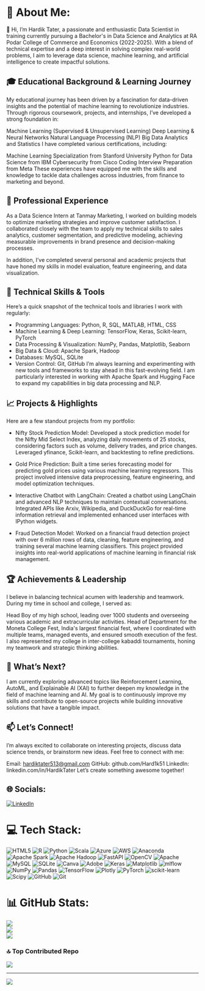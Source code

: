 # 💫 About Me:
👋 Hi, I’m Hardik Tater, a passionate and enthusiastic Data Scientist in training currently pursuing a Bachelor's in Data Science and Analytics at RA Podar College of Commerce and Economics (2022-2025). With a blend of technical expertise and a deep interest in solving complex real-world problems, I aim to leverage data science, machine learning, and artificial intelligence to create impactful solutions.

## 🎓 Educational Background & Learning Journey
My educational journey has been driven by a fascination for data-driven insights and the potential of machine learning to revolutionize industries. Through rigorous coursework, projects, and internships, I’ve developed a strong foundation in:

Machine Learning (Supervised & Unsupervised Learning)
Deep Learning & Neural Networks
Natural Language Processing (NLP)
Big Data Analytics and Statistics
I have completed various certifications, including:

Machine Learning Specialization from Stanford University
Python for Data Science from IBM
Cybersecurity from Cisco
Coding Interview Preparation from Meta
These experiences have equipped me with the skills and knowledge to tackle data challenges across industries, from finance to marketing and beyond.

## 💼 Professional Experience
As a Data Science Intern at Tanmay Marketing, I worked on building models to optimize marketing strategies and improve customer satisfaction. I collaborated closely with the team to apply my technical skills to sales analytics, customer segmentation, and predictive modeling, achieving measurable improvements in brand presence and decision-making processes.

In addition, I’ve completed several personal and academic projects that have honed my skills in model evaluation, feature engineering, and data visualization.

## 🔧 Technical Skills & Tools
Here’s a quick snapshot of the technical tools and libraries I work with regularly:

- Programming Languages: Python, R, SQL, MATLAB, HTML, CSS
- Machine Learning & Deep Learning: TensorFlow, Keras, Scikit-learn, PyTorch
- Data Processing & Visualization: NumPy, Pandas, Matplotlib, Seaborn
- Big Data & Cloud: Apache Spark, Hadoop
- Databases: MySQL, SQLite
- Version Control: Git, GitHub
I’m always learning and experimenting with new tools and frameworks to stay ahead in this fast-evolving field. I am particularly interested in working with Apache Spark and Hugging Face to expand my capabilities in big data processing and NLP.

## 📈 Projects & Highlights
Here are a few standout projects from my portfolio:

- Nifty Stock Prediction Model: Developed a stock prediction model for the Nifty Mid Select Index, analyzing daily movements of 25 stocks, considering factors such as volume, delivery trades, and price changes. Leveraged yfinance, Scikit-learn, and backtesting to refine predictions.

- Gold Price Prediction: Built a time series forecasting model for predicting gold prices using various machine learning regressors. This project involved intensive data preprocessing, feature engineering, and model optimization techniques.

- Interactive Chatbot with LangChain: Created a chatbot using LangChain and advanced NLP techniques to maintain contextual conversations. Integrated APIs like Arxiv, Wikipedia, and DuckDuckGo for real-time information retrieval and implemented enhanced user interfaces with IPython widgets.

- Fraud Detection Model: Worked on a financial fraud detection project with over 6 million rows of data, cleaning, feature engineering, and training several machine learning classifiers. This project provided insights into real-world applications of machine learning in financial risk management.

## 🏆 Achievements & Leadership
I believe in balancing technical acumen with leadership and teamwork. During my time in school and college, I served as:

Head Boy of my high school, leading over 1000 students and overseeing various academic and extracurricular activities.
Head of Department for the Moneta College Fest, India's largest financial fest, where I coordinated with multiple teams, managed events, and ensured smooth execution of the fest.
I also represented my college in inter-college kabaddi tournaments, honing my teamwork and strategic thinking abilities.

## 🌱 What’s Next?
I am currently exploring advanced topics like Reinforcement Learning, AutoML, and Explainable AI (XAI) to further deepen my knowledge in the field of machine learning and AI. My goal is to continuously improve my skills and contribute to open-source projects while building innovative solutions that have a tangible impact.

## 📫 Let’s Connect!
I’m always excited to collaborate on interesting projects, discuss data science trends, or brainstorm new ideas. Feel free to connect with me:

Email: hardiktater513@gmail.com
GitHub: github.com/Hard1k51
LinkedIn: linkedin.com/in/HardikTater
Let’s create something awesome together!

## 🌐 Socials:
[![LinkedIn](https://img.shields.io/badge/LinkedIn-%230077B5.svg?logo=linkedin&logoColor=white)](https://linkedin.com/in/www.linkedin.com/in/hardik-tater-974130282) 

# 💻 Tech Stack:
![HTML5](https://img.shields.io/badge/html5-%23E34F26.svg?style=for-the-badge&logo=html5&logoColor=white) ![R](https://img.shields.io/badge/r-%23276DC3.svg?style=for-the-badge&logo=r&logoColor=white) ![Python](https://img.shields.io/badge/python-3670A0?style=for-the-badge&logo=python&logoColor=ffdd54) ![Scala](https://img.shields.io/badge/scala-%23DC322F.svg?style=for-the-badge&logo=scala&logoColor=white) ![Azure](https://img.shields.io/badge/azure-%230072C6.svg?style=for-the-badge&logo=microsoftazure&logoColor=white) ![AWS](https://img.shields.io/badge/AWS-%23FF9900.svg?style=for-the-badge&logo=amazon-aws&logoColor=white) ![Anaconda](https://img.shields.io/badge/Anaconda-%2344A833.svg?style=for-the-badge&logo=anaconda&logoColor=white) ![Apache Spark](https://img.shields.io/badge/Apache%20Spark-FDEE21?style=for-the-badge&logo=apachespark&logoColor=black) ![Apache Hadoop](https://img.shields.io/badge/Apache%20Hadoop-66CCFF?style=for-the-badge&logo=apachehadoop&logoColor=black) ![FastAPI](https://img.shields.io/badge/FastAPI-005571?style=for-the-badge&logo=fastapi) ![OpenCV](https://img.shields.io/badge/opencv-%23white.svg?style=for-the-badge&logo=opencv&logoColor=white) ![Apache](https://img.shields.io/badge/apache-%23D42029.svg?style=for-the-badge&logo=apache&logoColor=white) ![MySQL](https://img.shields.io/badge/mysql-4479A1.svg?style=for-the-badge&logo=mysql&logoColor=white) ![SQLite](https://img.shields.io/badge/sqlite-%2307405e.svg?style=for-the-badge&logo=sqlite&logoColor=white) ![Canva](https://img.shields.io/badge/Canva-%2300C4CC.svg?style=for-the-badge&logo=Canva&logoColor=white) ![Adobe](https://img.shields.io/badge/adobe-%23FF0000.svg?style=for-the-badge&logo=adobe&logoColor=white) ![Keras](https://img.shields.io/badge/Keras-%23D00000.svg?style=for-the-badge&logo=Keras&logoColor=white) ![Matplotlib](https://img.shields.io/badge/Matplotlib-%23ffffff.svg?style=for-the-badge&logo=Matplotlib&logoColor=black) ![mlflow](https://img.shields.io/badge/mlflow-%23d9ead3.svg?style=for-the-badge&logo=numpy&logoColor=blue) ![NumPy](https://img.shields.io/badge/numpy-%23013243.svg?style=for-the-badge&logo=numpy&logoColor=white) ![Pandas](https://img.shields.io/badge/pandas-%23150458.svg?style=for-the-badge&logo=pandas&logoColor=white) ![TensorFlow](https://img.shields.io/badge/TensorFlow-%23FF6F00.svg?style=for-the-badge&logo=TensorFlow&logoColor=white) ![Plotly](https://img.shields.io/badge/Plotly-%233F4F75.svg?style=for-the-badge&logo=plotly&logoColor=white) ![PyTorch](https://img.shields.io/badge/PyTorch-%23EE4C2C.svg?style=for-the-badge&logo=PyTorch&logoColor=white) ![scikit-learn](https://img.shields.io/badge/scikit--learn-%23F7931E.svg?style=for-the-badge&logo=scikit-learn&logoColor=white) ![Scipy](https://img.shields.io/badge/SciPy-%230C55A5.svg?style=for-the-badge&logo=scipy&logoColor=%white) ![GitHub](https://img.shields.io/badge/github-%23121011.svg?style=for-the-badge&logo=github&logoColor=white) ![Git](https://img.shields.io/badge/git-%23F05033.svg?style=for-the-badge&logo=git&logoColor=white)
# 📊 GitHub Stats:
![](https://github-readme-stats.vercel.app/api?username=hard1k51&theme=dark&hide_border=false&include_all_commits=false&count_private=false)<br/>
![](https://github-readme-streak-stats.herokuapp.com/?user=hard1k51&theme=dark&hide_border=false)<br/>
![](https://github-readme-stats.vercel.app/api/top-langs/?username=hard1k51&theme=dark&hide_border=false&include_all_commits=false&count_private=false&layout=compact)

### 🔝 Top Contributed Repo
![](https://github-contributor-stats.vercel.app/api?username=hard1k51&limit=5&theme=dark&combine_all_yearly_contributions=true)

---
[![](https://visitcount.itsvg.in/api?id=hard1k51&icon=0&color=0)](https://visitcount.itsvg.in)

<!-- Proudly created with GPRM ( https://gprm.itsvg.in ) -->
